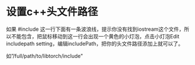 # 设置c++头文件路径

如果 #include <iostream> 这一行下面有一条波浪线，提示你没有找到iostream这个文件，所以不能包含，把鼠标移动到这一行会出现一个黄色的小灯泡，点击小灯泡Edit includepath setting，编辑includePath，把你的头文件路径添加上就可以了。

如”/full/path/to/libtorch/include"